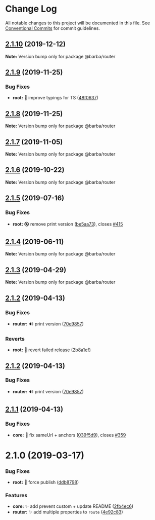 # Change Log

All notable changes to this project will be documented in this file.
See [Conventional Commits](https://conventionalcommits.org) for commit guidelines.

## [2.1.10](https://github.com/barbajs/barba/compare/@barba/router@2.1.9...@barba/router@2.1.10) (2019-12-12)

**Note:** Version bump only for package @barba/router

## [2.1.9](https://github.com/barbajs/barba/compare/@barba/router@2.1.8...@barba/router@2.1.9) (2019-11-25)

### Bug Fixes

- **root:** :art: improve typings for TS ([48f0637](https://github.com/barbajs/barba/commit/48f0637))

## [2.1.8](https://github.com/barbajs/barba/compare/@barba/router@2.1.7...@barba/router@2.1.8) (2019-11-25)

**Note:** Version bump only for package @barba/router

## [2.1.7](https://github.com/barbajs/barba/compare/@barba/router@2.1.6...@barba/router@2.1.7) (2019-11-05)

**Note:** Version bump only for package @barba/router

## [2.1.6](https://github.com/barbajs/barba/compare/@barba/router@2.1.5...@barba/router@2.1.6) (2019-10-22)

**Note:** Version bump only for package @barba/router

## [2.1.5](https://github.com/barbajs/barba/compare/@barba/router@2.1.4...@barba/router@2.1.5) (2019-07-16)

### Bug Fixes

- **root:** :mute: remove print version ([be5aa73](https://github.com/barbajs/barba/commit/be5aa73)), closes [#415](https://github.com/barbajs/barba/issues/415)

## [2.1.4](https://github.com/barbajs/barba/compare/@barba/router@2.1.3...@barba/router@2.1.4) (2019-06-11)

**Note:** Version bump only for package @barba/router

## [2.1.3](https://github.com/barbajs/barba/compare/@barba/router@2.1.2...@barba/router@2.1.3) (2019-04-29)

**Note:** Version bump only for package @barba/router

## [2.1.2](https://github.com/barbajs/barba/compare/@barba/router@2.1.1...@barba/router@2.1.2) (2019-04-13)

### Bug Fixes

- **router:** :loud_sound: print version ([70e9857](https://github.com/barbajs/barba/commit/70e9857))

### Reverts

- **root:** :bug: revert failed release ([2b8a1ef](https://github.com/barbajs/barba/commit/2b8a1ef))

## [2.1.2](https://github.com/barbajs/barba/compare/@barba/router@2.1.1...@barba/router@2.1.2) (2019-04-13)

### Bug Fixes

- **router:** :loud_sound: print version ([70e9857](https://github.com/barbajs/barba/commit/70e9857))

## [2.1.1](https://github.com/barbajs/barba/compare/@barba/router@2.1.0...@barba/router@2.1.1) (2019-04-13)

### Bug Fixes

- **core:** :bug: fix sameUrl + anchors ([039f5d9](https://github.com/barbajs/barba/commit/039f5d9)), closes [#359](https://github.com/barbajs/barba/issues/359)

# 2.1.0 (2019-03-17)

### Bug Fixes

- **root:** :bug: force publish ([ddb8798](https://github.com/barbajs/barba/commit/ddb8798))

### Features

- **core:** :sparkles: add prevent custom + update README ([2fb4ec6](https://github.com/barbajs/barba/commit/2fb4ec6))
- **router:** :sparkles: add multiple properties to `route` ([4e92c83](https://github.com/barbajs/barba/commit/4e92c83))
